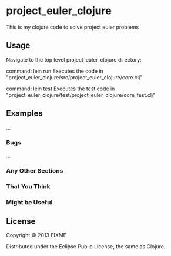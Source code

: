 # project_euler_clojure

This is my clojure code to solve project euler problems

## Usage

Navigate to the top level project_euler_clojure directory:

command:  lein run
Executes the code in "project_euler_clojure/src/project_euler_clojure/core.clj"

command: lein test
Executes the test code in "project_euler_clojure/test/project_euler_clojure/core_test.clj"

## Examples

...

### Bugs

...

### Any Other Sections
### That You Think
### Might be Useful

## License

Copyright © 2013 FIXME

Distributed under the Eclipse Public License, the same as Clojure.

